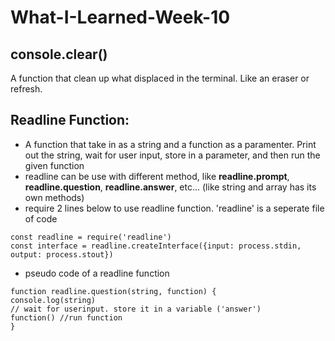 # What-I-Learned-Week-10

## console.clear()
A function that clean up what displaced in the terminal. Like an eraser or refresh.

## Readline Function:
* A function that take in as a string and a function as a paramenter. Print out the string, wait for user input, store in a parameter, and then run the given function
* readline can be use with different method, like **readline.prompt**, **readline.question**, **readline.answer**, etc... (like string and array has its own methods)
* require 2 lines below to use readline function. 'readline' is a seperate file of code
~~~
const readline = require('readline')
const interface = readline.createInterface({input: process.stdin, output: process.stout})
~~~
* pseudo code of a readline function
~~~
function readline.question(string, function) {
console.log(string)
// wait for userinput. store it in a variable ('answer')
function() //run function
}
~~~